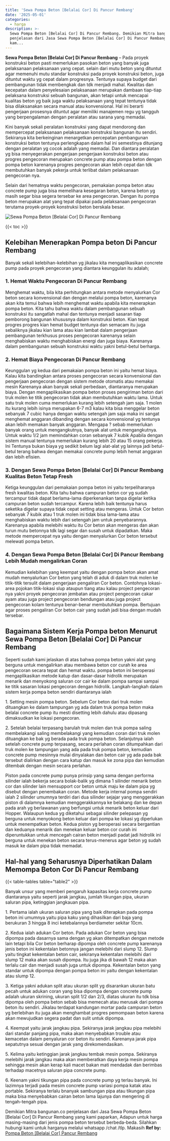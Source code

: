 ```yaml
---
title: 'Sewa Pompa Beton [Belalai Cor] Di Pancur Rembang'
date: '2025-05-01'
categories:
  - harga
description: >-
  Sewa Pompa Beton [Belalai Cor] Di Pancur Rembang. Demikian Mitra bangunan.co
  penjelasan dari Jasa Sewa Pompa Beton [Belalai Cor] Di Pancur Rembang yang
  kam...
---
```


**Sewa Pompa Beton \[Belalai Cor\] Di Pancur Rembang** – Pada proyek konstruksi beton pasti memerlukan pasokan beton yang banyak juga pelaksanaan pelaksanaan yang cepat. selain dari mutu beton yang dituntut agar memenuhi mutu standar konstruksi pada proyek konstruksi beton, juga dituntut waktu yg cepat dalam progresnya. Tentunya supaya budget dari pembangunan tidak membengkak dan tdk menjadi mahal. Kwalitas dan kecepatan dalam penyelesaian pelaksanaan merupakan dambaan tiap-tiap pelaksana konstruksi sebuah bangunan, akan tetapi untuk mencapai kualitas beton yg baik juga waktu pelaksanaan yang tepat tentunya tidak bisa dilaksanakan secara manual atau konvensional. Hal ini berarti pengerjaan prosesnya dituntut agar memiliki manajemen regu yg tangguh yang berpengalaman dengan peralatan atau sarana yang memadai.

Kini banyak sekali peralatan konstruksi yang dapat mendorong dan mempercepat pelaksanaan pelaksanaan konstruksi bangunan itu sendiri. Sekiranya kita berkeinginan menargetkan percepatan pembangunan konstruksi beton tentunya perlengkapan dalam hal ini semestinya ditunjang dengan peralatan yg cocok adalah yang memadai. Dan diantara peralatan yg bisa menyegerakan pengerjaan pengerjaan konstruksi beton atau progres pengecoran merupakan concrete pump atau pompa beton dengan pompa beton karenanya progres pengecoran akan lebih cepat dan tdk membutuhkan banyak pekerja untuk terlibat dalam pelaksanaan pengecoran nya.

Selain dari hematnya waktu pengecoran, pemakaian pompa beton atau concrete pump juga bisa memelihara kesegaran beton, karena beton yg masih segar bisa segera tersebar ke area pengecoran. Dengan itu pompa beton merupakan alat yang tepat dipakai pada pelaksanaan pengecoran terutama proyek-proyek konstruksi beton berskala besar.

![Sewa Pompa Beton [Belalai Cor] Di Pancur Rembang](/images/sewa-concrete-pump-39.png)

{{< toc >}}

## Kelebihan Menerapkan Pompa beton Di Pancur Rembang

Banyak sekali kelebihan-kelebihan yg jikalau kita mengaplikasikan concrete pump pada proyek pengecoran yang diantara keunggulan itu adalah;

### 1\. Hemat Waktu Pengecoran Di Pancur Rembang

Menghemat waktu, bila kita perhitungkan antara metode menyalurkan Cor beton secara konvensional dan dengan melalui pompa beton, karenanya akan kita temui bahwa lebih menghemat waktu apabila kita menerapkan pompa beton. Kita tahu bahwa waktu dalam pembangunan sebuah konstruksi itu sangatlah mahal dan tentunya menjadi sasaran tiap pemborong bangunan khususnya dalam konstruksi beton. Kian tepat progres progres kian hemat budget tentunya dan semacam itu juga sebaliknya jikalau kian lama atau kian lambat dalam pengerjaan pembangunan terkhusus proses pengecoran karenanya selain menghabiskan waktu menghabiskan energi dan juga biaya. Karenanya dalam pembangunan sebuah konstruksi waktu yakni betul-betul berharga.

### 2\. Hemat Biaya Pengecoran Di Pancur Rembang

Keunggulan yg kedua dari pemakaian pompa beton ini yaitu hemat biaya. Kalau kita bandingkan antara proses pengecoran secara konvensional dan pengerjaan pengecoran dengan sistem metode otomatis atau memakai mesin Karenanya akan banyak sekali perbedaan, diantaranya merupakan biaya. Dengan mengaplikasikan pompa beton proses pengiriman beton dari truk molen ke titik pengecoran tidak akan membutuhkan waktu lama. Untuk satu truk molen cuma memerlukan kurang lebih setengah jam saja. 1 molen itu kurang lebih isinya merupakan 6-7 m3 kalau kita bisa menggelar beton sebanyak 7 cubic hanya dengan waktu setengah jam saja maka ini sangat menghemat anggaran dibanding dengan secara konvensional yg tentunya akan lebih memakan banyak anggaran. Mengapa ? sebab memerlukan banyak orang untuk mengangkutnya, banyak alat untuk mengangkutnya. Untuk waktu 1/2 jam memindahkan coran sebanyak 7 kubik Apabila dengan sistem manual tentunya memerlukan kurang lebih 20 atau 15 orang pekerja. Ini Tentunya bukan biaya yg sedikit belum lagi alat-alat yg lainnya jadi betul-betul terang bahwa dengan memakai concrete pump lebih hemat anggaran dan lebih efisien.

### 3\. Dengan Sewa Pompa Beton \[Belalai Cor\] Di Pancur Rembang Kualitas Beton Tetap Fresh

Ketiga keunggulan dari pemakaian pompa beton ini yaitu terpeliharanya fresh kwalitas beton. Kita tahu bahwa campuran beton cor yg sudah tercampur tidak dapat berlama-lama diperkenankan tanpa digelar ketika campuran beton sudah tercampur. Karena lebih baik tentunya harus seketika digelar supaya tidak cepat setting atau mengeras. Untuk Cor beton sebanyak 7 kubik atau 1 truk molen ini tidak bisa lama-lama atau menghabiskan waktu lebih dari setengah jam untuk penyebarannya. Karenanya apabila melebihi waktu itu Cor beton akan mengeras dan akan turun mutu betonnya tdk lagi segar dan susah untuk dipadatkan. Maka metode mempercepat nya yaitu dengan menyalurkan Cor beton tersebut melewati pompa beton.

### 4\. Dengan Sewa Pompa Beton \[Belalai Cor\] Di Pancur Rembang Lebih Mudah mengalirkan Coran

Kemudian kelebihan yang keempat yaitu dengan pompa beton akan amat mudah menyalurkan Cor beton yang telah di aduk di dalam truk molen ke titik-titik tersulit dalam pengerjaan pengaliran Cor beton. Contohnya lokasi-area pojokan titik-lokasi slup ataupun tiang atau kalau project pengecoran nya yakni proyek pengecoran jembatan atau project pengecoran cakar ayam atau juga project pengecoran bendungan atau juga project pengecoran kolam tentunya benar-benar membutuhkan pompa. Bertujuan agar proses pengaliran Cor beton cair yang sudah jadi bisa dengan mudah tersebar.

## Bagaimana Sistem Kerja Pompa beton Menurut Sewa Pompa Beton \[Belalai Cor\] Di Pancur Rembang

Seperti sudah kami jelaskan di atas bahwa pompa beton yakni alat yang berguna untuk mengalirkan atau membawa beton cor curah ke area pengecoran secara tepat dan hemat waktu. pompa beton ini beroperasi mengaplikasikan metode katup dan dasar-dasar hidrolik merupakan menarik dan menyokong saluran cor cair ke dalam pompa sampai sampai ke titik sasaran lokasi pengecoran dengan hidrolik. Langkah-langkah dalam sistem kerja pompa beton sendiri diantaranya ialah

1\. Setting mesin pompa beton. Sebelum Cor beton dari truk molen dituangkan ke dalam tampungan yg ada dalam truk pompa beton maka belalai concrete pump itu mesti disetting lebih dahulu atau dipasang dimaksudkan ke lokasi pengecoran.

2\. Setelah belalai terpasang barulah truk molen dan truk pompa saling membelakangi saling membelakangi yang kemudian coran dari truk molen dituangkan ke bak yg berada pada truk pompa beton. Selanjutnya ialah setelah concrete pump terpasang, secara perlahan coran ditumpahkan dari truk molen ke tampungan yang ada pada truk pompa beton, kemudian concrete pump mesinnya mulai dinyalakan dan beton cair yg ada pada bak tersebut dialirkan dengan cara katup dan masuk ke zona pipa dan kemudian ditembak dengan mesin secara perlahan.

Piston pada concrete pump punya prinsip yang sama dengan performa silinder ialah bekerja secara bolak-balik yg dimana 1 silinder menarik beton cor dan silinder lain mensupport cor beton untuk maju ke dalam pipa yg disebut dengan penembakan coran. Metode kerja internal pompa sendiri ialah 2 silinder umumnya terdiri dari dua silinder sejajar yang menggerakkan piston di dalamnya kemudian menggerakkannya ke belakang dan ke depan pada arah yg berlawanan yang berfungsi untuk menarik beton keluar dari Hopper. Walaupun kedua yg diketahui sebagai silinder pelepasan yg berguna untuk menyokong beton keluar dari pompa ke lokasi yg diperlukan untuk menempatkan beton. Kedua piston yg beroperasi secara bergantian dan keduanya menarik dan menekan keluar beton cor curah ini diperuntukkan untuk mencegah cairan beton menjadi padat jadi hidrolik ini berguna untuk menekan beton secara terus-menerus agar beton yg sudah masuk ke dalam pipa tidak memadat.

## Hal-hal yang Seharusnya Diperhatikan Dalam Memompa Beton Cor Di Pancur Rembang

{{< table-tables table="table2" >}}

Banyak unsur yang memberi pengaruh kapasitas kerja concrete pump diantaranya yaitu seperti jarak jangkau, jumlah tikungan pipa, ukuran saluran pipa, ketinggian jangkauan pipa.

1\. Pertama ialah ukuran saluran pipa yang baik diterapkan pada pompa beton ini umumnya yaitu pipa kaku yang dihasilkan dari baja yang berukuran 3 hingga 8 inci ketebalannya berdiameter sekitar 10cm.

2\. Kedua ialah adukan Cor beton. Pada adukan Cor beton yang bisa dipompa pada dasarnya sama dengan yg akan ditempatkan dengan metode lain tetapi bila Cor beton berharap dipompa oleh concrete pump karenanya jenis beton ini kekentalan betonnya jangan melebihi dari slump 12. Slump yaitu tingkat kekentalan beton cair, sekiranya kekentalan melebihi dari slump 12 maka akan susah dipompa. Itu juga jika di bawah 12 maka akan terlalu cair dan menjadi susah juga untuk dipompa. Kekentalan beton yang standar untuk dipompa dengan pompa beton ini yaitu dengan kekentalan atau slump 12.

3\. Ketiga yakni adukan split atau ukuran split yg disarankan ukuran batu pecah untuk adukan coran yang bisa dipompa dengan concrete pump adalah ukuran skrining, ukuran split 1/2 dan 2/3, diatas ukuran itu tdk bisa dipompa oleh pompa beton sebab bisa memecah atau merusak dari pompa beton itu sendiri. Jikalau terdapat kandungan mortar pada campuran beton yg berlebihan itu juga akan menghambat progres pemompaan beton karena akan mewujudkan segera padat dan sulit untuk dipompa.

4\. Keempat yaitu jarak jangkau pipa. Sekiranya jarak jangkau pipa melebihi dari standar panjang pipa, maka akan menyebabkan trouble atau kemacetan dalam penyaluran cor beton itu sendiri. Karenanya jarak pipa sepatutnya sesuai dengan jarak yang direkomendasikan.

5\. Kelima yaitu ketinggian jarak jangkau tembak mesin pompa. Sekiranya melebihi jarak jangkau maka akan memberatkan daya kerja mesin pompa sehingga mesin akan kerap kali macet bakan mati mendadak dan berimbas terhadap macetnya saluran pipa concrete pump.

6\. Keenam yakni tikungan pipa pada concrete pump yg terlau banyak. Ini lazimnya terjadi pada mesim concrete pump variasi pompa katak atau portable. Sekiranya terlalu bnanyak sambungan pipa atau tikungan pipa maka bisa menyebabkan cairan beton lama lajunya dan mengering di tengah-tengah pipa.

Demikian Mitra bangunan.co penjelasan dari Jasa Sewa Pompa Beton \[Belalai Cor\] Di Pancur Rembang yang kami paparkan, Adapun untuk harga masing-masing dari jenis pompa beton tersebut berbeda-beda. Silahkan hubungi kami untuk harganya melalui whatsapp /chat /tlp. Makasih
**Ref by:** [Pompa Beton [Belalai Cor] Pancur Rembang](https://id.wikipedia.org/wiki/Pompa)
